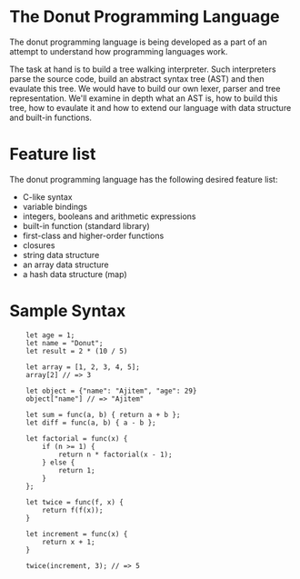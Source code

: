 # The Donut Programming Language

The donut programming language is being developed as a part of an attempt to understand how programming languages work.

The task at hand is to build a tree walking interpreter. Such interpreters parse the source code, build an abstract syntax tree (AST) and then evaulate this tree. We would have to build our own lexer, parser and tree representation. We'll examine in depth what an AST is, how to build this tree, how to evaulate it and how to extend our language with data structure and built-in functions.

# Feature list 

The donut programming language has the following desired feature list:
* C-like syntax
* variable bindings
* integers, booleans and arithmetic expressions
* built-in function (standard library)
* first-class and higher-order functions
* closures
* string data structure
* an array data structure
* a hash data structure (map)

# Sample Syntax

```
    let age = 1;
    let name = "Donut";
    let result = 2 * (10 / 5)
    
    let array = [1, 2, 3, 4, 5];
    array[2] // => 3
    
    let object = {"name": "Ajitem", "age": 29}
    object["name"] // => "Ajitem"
    
    let sum = func(a, b) { return a + b };
    let diff = func(a, b) { a - b };
    
    let factorial = func(x) {
        if (n >= 1) {
            return n * factorial(x - 1);
        } else {
            return 1;
        }
    };
    
    let twice = func(f, x) {
        return f(f(x));
    }
    
    let increment = func(x) {
        return x + 1;
    }
    
    twice(increment, 3); // => 5
```